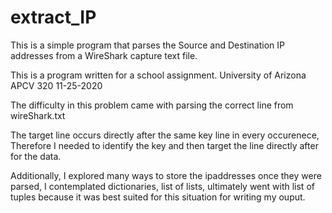 # extract_IP
 This is a simple program that parses the Source and Destination IP addresses from a WireShark capture text file.

This is a program written for a school assignment. 
University of Arizona APCV 320 11-25-2020

The difficulty in this problem came with parsing the correct line from wireShark.txt

The target line occurs directly after the same key line in every occurenece,
Therefore I needed to identify the key and then target the line directly after for the data.

Additionally, I explored many ways to store the ipaddresses once they were parsed, I contemplated dictionaries, list of lists, ultimately went with list of tuples because it was best suited for this situation for writing my ouput.
